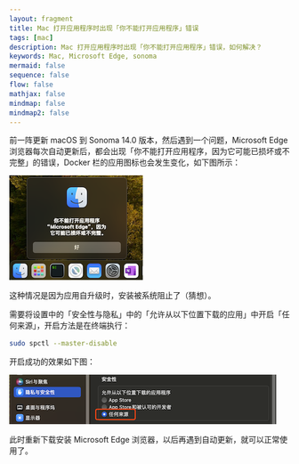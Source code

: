 ```yaml
---
layout: fragment
title: Mac 打开应用程序时出现「你不能打开应用程序」错误
tags: [mac]
description: Mac 打开应用程序时出现「你不能打开应用程序」错误，如何解决？
keywords: Mac, Microsoft Edge, sonoma
mermaid: false
sequence: false
flow: false
mathjax: false
mindmap: false
mindmap2: false
---
```


前一阵更新 macOS 到 Sonoma 14.0 版本，然后遇到一个问题，Microsoft Edge 浏览器每次自动更新后，都会出现「你不能打开应用程序，因为它可能已损坏或不完整」的错误，Docker 栏的应用图标也会发生变化，如下图所示：

![](/images/fragments/macos-sonoma-cannot-open.png)

这种情况是因为应用自升级时，安装被系统阻止了（猜想）。

需要将设置中的「安全性与隐私」中的「允许从以下位置下载的应用」中开启「任何来源」，开启方法是在终端执行：

```sh
sudo spctl --master-disable
```

开启成功的效果如下图：

![](/images/fragments/macos-install-location-permit.png)

此时重新下载安装 Microsoft Edge 浏览器，以后再遇到自动更新，就可以正常使用了。